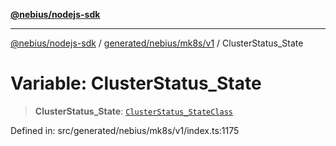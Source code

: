 [**@nebius/nodejs-sdk**](../../../../../README.md)

---

[@nebius/nodejs-sdk](../../../../../README.md) / [generated/nebius/mk8s/v1](../README.md) / ClusterStatus_State

# Variable: ClusterStatus_State

> **ClusterStatus_State**: [`ClusterStatus_StateClass`](../type-aliases/ClusterStatus_StateClass.md)

Defined in: src/generated/nebius/mk8s/v1/index.ts:1175
